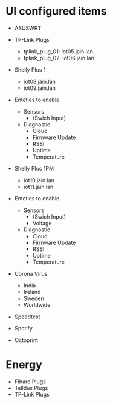 # UI configured items

* ASUSWRT

* TP-Link Plugs
  * tplink_plug_01: iot05.jain.lan
  * tplink_plug_02: iot06.jain.lan


* Shelly Plus 1
  * iot08.jain.lan
  * iot09.jain.lan
* Enteties to enable
  * Sensors
    * (Swich Input)
  * Diagnostic
    * Cloud
    * Firmware Update
    * RSSI
    * Uptime
    * Temperature

* Shelly Plus 1PM
  * iot10.jain.lan
  * iot11.jain.lan
* Enteties to enable
  * Sensors
    * (Swich Input)
    * Voltage
  * Diagnostic
    * Cloud
    * Firmware Update
    * RSSI
    * Uptime
    * Temperature

* Corona Virus
  * India
  * Ireland
  * Sweden
  * Worldwide

* Speedtest

* Spotify

* Octoprint

# Energy
* Fibaro Plugs
* Telldus Plugs
* TP-Link Plugs
